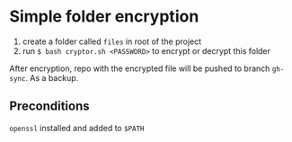 # Simple folder encryption

1. create a folder called `files` in root of the project
2. run `$ bash cryptor.sh <PASSWORD>` to encrypt or decrypt this folder

After encryption, repo with the encrypted file will be pushed to branch `gh-sync`. As a backup.

## Preconditions

`openssl` installed and added to `$PATH`
